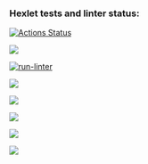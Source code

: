 ### Hexlet tests and linter status:
[![Actions Status](https://github.com/RomanKazakov1980/python-project-lvl1/workflows/hexlet-check/badge.svg)](https://github.com/RomanKazakov1980/python-project-lvl1/actions)

<a href="https://codeclimate.com/github/codeclimate/codeclimate/maintainability"><img src="https://api.codeclimate.com/v1/badges/a99a88d28ad37a79dbf6/maintainability" /></a>

[![run-linter](https://github.com/RomanKazakov1980/python-project-lvl1/actions/workflows/main.yml/badge.svg)](https://github.com/RomanKazakov1980/python-project-lvl1/actions/workflows/main.yml)

<a href="https://asciinema.org/a/455818" target="_blank"><img src="https://asciinema.org/a/455818.svg" /></a>

<a href="https://asciinema.org/a/455815" target="_blank"><img src="https://asciinema.org/a/455815.svg" /></a>

<a href="https://asciinema.org/a/456358" target="_blank"><img src="https://asciinema.org/a/456358.svg" /></a>

<a href="https://asciinema.org/a/457546" target="_blank"><img src="https://asciinema.org/a/457546.svg" /></a>

<a href="https://asciinema.org/a/458532" target="_blank"><img src="https://asciinema.org/a/458532.svg" /></a>

